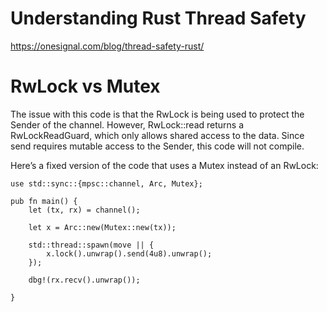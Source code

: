 # Understanding Rust Thread Safety

https://onesignal.com/blog/thread-safety-rust/

# RwLock vs Mutex

The issue with this code is that the RwLock is being used to protect the Sender of the channel. However, RwLock::read returns a RwLockReadGuard, which only allows shared access to the data. Since send requires mutable access to the Sender, this code will not compile.

Here’s a fixed version of the code that uses a Mutex instead of an RwLock:

```
use std::sync::{mpsc::channel, Arc, Mutex};

pub fn main() {
    let (tx, rx) = channel();

    let x = Arc::new(Mutex::new(tx));

    std::thread::spawn(move || {
        x.lock().unwrap().send(4u8).unwrap();
    });

    dbg!(rx.recv().unwrap());

}
  
```